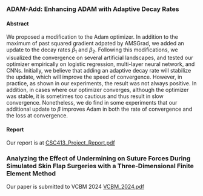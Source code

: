 ### ADAM-Add: Enhancing ADAM with Adaptive Decay Rates

#### Abstract
We proposed a modification to the Adam optimizer. In addition to the maximum of past squared gradient adpated by AMSGrad, we added an update to the decay rates $\beta_1$ and $\beta_2$. Following this modifications, we visualized the convergence on several artificial landscapes, and tested our optimizer empirically on logistic regression, multi-layer neural network, and CNNs. Initially, we believe that adding an adaptive decay rate will stabilize the update, which will improve the speed of convergence. However, in practice, as shown in our experiments, the result was not always positive. In addition, in cases where our optimizer converges, although the optimizer was stable, it is sometimes too cautious and thus result in slow convergence. Nonetheless, we do find in some experiments that our additional update to $\beta$ improves Adam in both the rate of convergence and the loss at convergence.

#### Report
Our report is at [CSC413_Project_Report.pdf](CSC413_Project_Report.pdf)

### Analyzing the Effect of Undermining on Suture Forces During Simulated Skin Flap Surgeries with a Three-Dimensional Finite Element Method

Our paper is submitted to VCBM 2024 [VCBM_2024.pdf](VCBM_2024.pdf)
